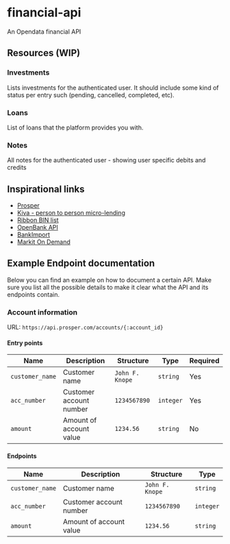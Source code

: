 # financial-api

An Opendata financial API

## Resources (WIP)

### Investments
<!-- API prosper -->

Lists investments for the authenticated user. It should include some kind of status per entry such (pending, cancelled, completed, etc).

### Loans
<!-- API prosper -->

List of loans that the platform provides you with.

### Notes
<!-- API prosper -->

All notes for the authenticated user - showing user specific debits and credits

## Inspirational links

- [Prosper](https://api.prosper.com/)
- [Kiva - person to person micro-lending](http://build.kiva.org/docs/)
- [Ribbon BIN list](http://bins.ribbon.co/)
- [OpenBank API](https://github.com/OpenBankProject/OBP-API/wiki/Sandbox)
- [BankImport](https://www.bankimport.com/?i18n_locale=en)
- [Markit On Demand](https://www.markit.com/product/markit-on-demand)

## Example Endpoint documentation

Below you can find an example on how to document a certain API. Make sure you list all the possible details to make it clear what the API and its endpoints contain.


### Account information


URL: `https://api.prosper.com/accounts/{:account_id}`

#### Entry points

|Name   	|Description   	|Structure   	|Type   	|Required   	|
|---	|---	|---	|---	|---	|
|`customer_name`   	|Customer name   	|`John F. Knope`   	|`string`   	|Yes   	|
|`acc_number`   	|Customer account number   	|`1234567890`   	|`integer`   	|Yes   	|
|`amount`   	|Amount of account value   	|`1234.56`   	|`string`   	|No   	|


#### Endpoints

|Name   	|Description   	|Structure   	|Type   	|
|---	|---	|---	|---	|
|`customer_name`   	|Customer name   	|`John F. Knope`   	|`string`   	|
|`acc_number`   	|Customer account number   	|`1234567890`   	|`integer`   	|
|`amount`   	|Amount of account value   	|`1234.56`   	|`string`   	|
